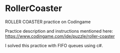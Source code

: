 # RollerCoaster
ROLLER COASTER practice on Codingame

Practice description and instructions mentioned here: https://www.codingame.com/ide/puzzle/roller-coaster

I solved this practice with FIFO queues using c#.
